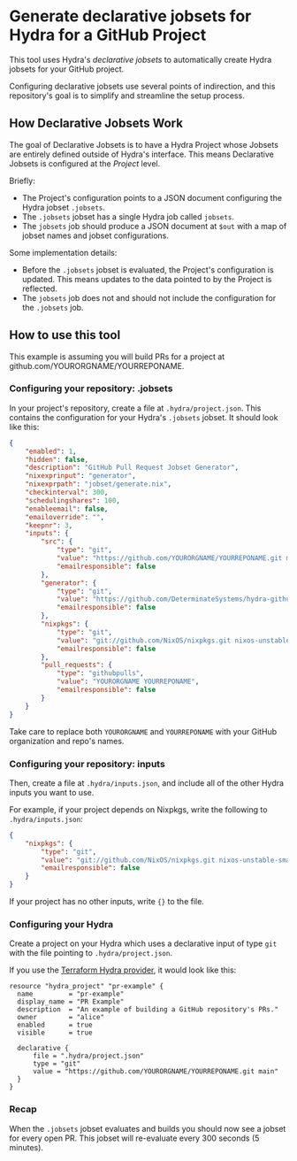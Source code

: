 # Generate declarative jobsets for Hydra for a GitHub Project

This tool uses Hydra's _declarative jobsets_ to automatically create Hydra jobsets for your GitHub project.

Configuring declarative jobsets use several points of indirection, and this repository's goal is to simplify and streamline the setup process.

## How Declarative Jobsets Work

The goal of Declarative Jobsets is to have a Hydra Project whose Jobsets are entirely defined outside of Hydra's interface.
This means Declarative Jobsets is configured at the _Project_ level.

Briefly:

* The Project's configuration points to a JSON document configuring the Hydra jobset `.jobsets`.
* The `.jobsets` jobset has a single Hydra job called `jobsets`.
* The `jobsets` job should produce a JSON document at `$out` with a map of jobset names and jobset configurations. 

Some implementation details:

* Before the `.jobsets` jobset is evaluated, the Project's configuration is updated. This means updates to the data pointed to by the Project is reflected.
* The `jobsets` job does not and should not include the configuration for the `.jobsets` job.


## How to use this tool

This example is assuming you will build PRs for a project at github.com/YOURORGNAME/YOURREPONAME.

### Configuring your repository: .jobsets

In your project's repository, create a file at `.hydra/project.json`. This contains the configuration for your Hydra's `.jobsets` jobset. It should look like this:

```json
{
    "enabled": 1,
    "hidden": false,
    "description": "GitHub Pull Request Jobset Generator",
    "nixexprinput": "generator",
    "nixexprpath": "jobset/generate.nix",
    "checkinterval": 300,
    "schedulingshares": 100,
    "enableemail": false,
    "emailoverride": "",
    "keepnr": 3,
    "inputs": {
        "src": {
            "type": "git",
            "value": "https://github.com/YOURORGNAME/YOURREPONAME.git main",
            "emailresponsible": false
        },
        "generator": {
            "type": "git",
            "value": "https://github.com/DeterminateSystems/hydra-github-jobsets-generator.git main",
            "emailresponsible": false
        },
        "nixpkgs": {
            "type": "git",
            "value": "git://github.com/NixOS/nixpkgs.git nixos-unstable-small",
            "emailresponsible": false
        },
        "pull_requests": {
            "type": "githubpulls",
            "value": "YOURORGNAME YOURREPONAME",
            "emailresponsible": false
        }
    }
}
```

Take care to replace both `YOURORGNAME` and `YOURREPONAME` with your GitHub organization and repo's names.

### Configuring your repository: inputs

Then, create a file at `.hydra/inputs.json`, and include all of the other Hydra inputs you want to use.

For example, if your project depends on Nixpkgs, write the following to `.hydra/inputs.json`:

```json
{
    "nixpkgs": {
        "type": "git",
        "value": "git://github.com/NixOS/nixpkgs.git nixos-unstable-small",
        "emailresponsible": false
    }
}
```

If your project has no other inputs, write `{}` to the file.

### Configuring your Hydra

Create a project on your Hydra which uses a declarative input of type `git` with the file pointing to `.hydra/project.json`.

If you use the [Terraform Hydra provider](https://registry.terraform.io/providers/DeterminateSystems/hydra/latest), it would look like this:

```
resource "hydra_project" "pr-example" {
  name         = "pr-example"
  display_name = "PR Example"
  description  = "An example of building a GitHub repository's PRs."
  owner        = "alice"
  enabled      = true
  visible      = true

  declarative {
      file = ".hydra/project.json"
      type = "git"
      value = "https://github.com/YOURORGNAME/YOURREPONAME.git main"
  }
}
```

### Recap

When the `.jobsets` jobset evaluates and builds you should now see a jobset for every open PR. This jobset will re-evaluate every 300 seconds (5 minutes).
